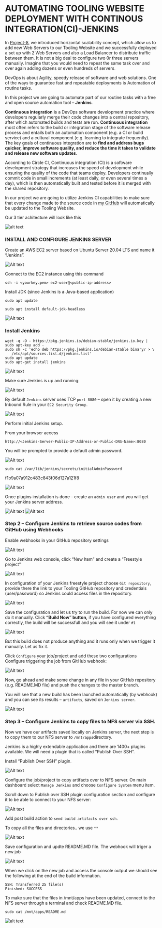 # AUTOMATING TOOLING WEBSITE DEPLOYMENT WITH CONTINOUS INTEGRATION(CI)-JENKINS

In [Project-8](https://github.com/Olaminiyi/Project-8/blob/main/README.md), we introduced horizontal scalability concept, which allow us to add new Web Servers to our Tooling Website and we successfully deployed a set up with 2 Web Servers and also a Load Balancer to distribute traffic between them. It is not a big deal to configure two 0r three servers manually. Imagine that you would need to repeat the same task over and over again adding dozens or even hundreds of servers.

DevOps is about Agility, speedy release of software and web solutions. One of the ways to guarantee fast and repeatable deployments is Automation of routine tasks.

In this project we are going to automate part of our routine tasks with a free and open source automation tool – **Jenkins**.

**Continuous integration** is a DevOps software development practice where developers regularly merge their code changes into a central repository, after which automated builds and tests are run. **Continuous integration** most often refers to the build or integration stage of the software release process and entails both an automation component (e.g. a CI or build service) and a cultural component (e.g. learning to integrate frequently). The key goals of continuous integration are to **find and address bugs quicker, improve software quality, and reduce the time it takes to validate and release new software updates**.

According to Circle CI, Continuous integration (CI) is a software development strategy that increases the speed of development while ensuring the quality of the code that teams deploy. Developers continually commit code in small increments (at least daily, or even several times a day), which is then automatically built and tested before it is merged with the shared repository.

In our project we are going to utilize Jenkins CI capabilities to make sure that every change made to the source code in [my GitHub](https://github.com/Olaminiyi/tooling) will automatically be updated to the Tooling Website.

Our 3 tier achitecture will look like this

![alt text](images/pr9.png)

### INSTALL AND CONFIGURE JENKINS SERVER

Create an AWS EC2 server based on Ubuntu Server 20.04 LTS and name it “Jenkins”.

![Alt text](images/9.1.PNG)

Connect to the EC2 instance using this command
```
ssh -i <yourkey.pem> ec2-user@<public-ip-address>
```
Install JDK (since Jenkins is a Java-based application)
```
sudo apt update
```
```
sudo apt install default-jdk-headless
```
  
![Alt text](images/9.2.PNG)

### Install Jenkins
```
wget -q -O - https://pkg.jenkins.io/debian-stable/jenkins.io.key | sudo apt-key add -
sudo sh -c 'echo deb https://pkg.jenkins.io/debian-stable binary/ > \
   /etc/apt/sources.list.d/jenkins.list'
sudo apt update
sudo apt-get install jenkins
```

![Alt text](images/9.3.PNG)

Make sure Jenkins is up and running
  
![Alt text](images/9.4.PNG)

By default `Jenkins` server uses TCP `port 8080` – open it by creating a new Inbound Rule in your `EC2 Security Group`.
   
![Alt text](images/9.5.PNG)

Perform initial Jenkins setup.
   
From your browser access 
```
http://<Jenkins-Server-Public-IP-Address-or-Public-DNS-Name>:8080
```
You will be prompted to provide a default admin password.

![Alt text](images/9.6.PNG)

```
sudo cat /var/lib/jenkins/secrets/initialAdminPassword
```
f1b9a07a912c483c843f06d127a121f8

![Alt text](images/9.7.PNG)

Once plugins installation is done – create an `admin user` and you will get your Jenkins server address.

![Alt text](images/9.8.PNG)
![Alt text](images/9.9.PNG)

### Step 2 – Configure Jenkins to retrieve source codes from GitHub using Webhooks

Enable webhooks in your GitHub repository settings

![Alt text](images/9.10.PNG)

Go to Jenkins web console, click “New Item” and create a “Freestyle project”

![Alt text](images/9.11.PNG)

In configuration of your Jenkins freestyle project choose `Git repository`, provide there the link to your Tooling GitHub repository and credentials (user/password) so Jenkins could access files in the repository.

![Alt text](images/9.12.PNG)

Save the configuration and let us try to run the build. For now we can only do it manually.
Click **“Build Now” button,** if you have configured everything correctly, the build will be successfull and you will see it under `#1`

![Alt text](images/9.13.PNG)

But this build does not produce anything and it runs only when we trigger it manually. Let us fix it.

Click `Configure` your job/project and add these two configurations
Configure triggering the job from GitHub webhook:

![Alt text](images/9.14.PNG)

Now, go ahead and make some change in any file in your GitHub repository (e.g. README.MD file) and push the changes to the master branch.

You will see that a new build has been launched automatically (by webhook) and you can see its results – `artifacts`, saved on `Jenkins server`.

![Alt text](images/9.15.PNG)

### Step 3 – Configure Jenkins to copy files to NFS server via SSH.

Now we have our artifacts saved locally on Jenkins server, the next step is to copy them to our NFS server to `/mnt/apps`directory.

Jenkins is a highly extendable application and there are 1400+ plugins available. We will need a plugin that is called “Publish Over SSH”.

Install “Publish Over SSH” plugin.

![Alt text](images/9.16.PNG)

Configure the job/project to copy artifacts over to NFS server.
On main dashboard select `Manage Jenkins` and choose `Configure System` menu item.

Scroll down to Publish over SSH plugin configuration section and configure it to be able to connect to your NFS server:

![Alt text](images/9.17.jpg)

Add post build action to `send build artifacts over ssh`.

To copy all the files and directories.. we use `**`

![Alt text](images/9.18.jpg)

Save configuration and updte README.MD file. The webhook will triger a new job

![Alt text](images/9.19.jpg)

When we click on the new job and access the console output we should see the following at the end of the build information.

```
SSH: Transferred 25 file(s)
Finished: SUCCESS
```
To make sure that the files in /mnt/apps have been updated, connect to the NFS server through a terminal and check README.MD file.

```
sudo cat /mnt/apps/README.md
```
![alt text](images/9.20.png)
